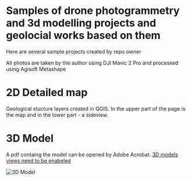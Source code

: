 # Samples of drone photogrammetry and 3d modelling projects and geolocial works based on them
Here are several sample projects created by repo owner 

All photos are taken by the author using DJI Mavic 2 Pro and processed using Agisoft Metashape

# 2D Detailed map
Geological stucture layers created in QGIS. In the upper part of the page is the map and in the lower part - a sideview.



# 3D Model
A pdf containg the model can be opened by Adobe Acrobat. [3D models views need to be enabeled](https://helpx.adobe.com/acrobat/using/displaying-3d-models-pdfs.html)

![3D Model](https://user-images.githubusercontent.com/57714410/157047255-98cb24c6-77ea-4218-bf2e-3d358d1d36a1.png)

